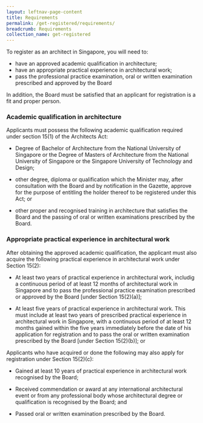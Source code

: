 ```yaml
---
layout: leftnav-page-content
title: Requirements
permalink: /get-registered/requirements/
breadcrumb: Requirements
collection_name: get-registered
---
```

To register as an architect in Singapore, you will need to:

* have an approved academic qualification in architecture; 
* have an appropriate practical experience in architectural work;
* pass the professional practice examination, oral or written examination prescribed and approved by the Board

In addition, the Board must be satisfied that an applicant for registration is a fit and proper person.

### **Academic qualification in architecture**

Applicants must possess the following academic qualification required under section 15(1) of the Architects Act:

* Degree of Bachelor of Architecture from the National University of Singapore or the Degree of Masters of Architecture from the National University of Singapore or the Singapore University of Technology and Design;

* other degree, diploma or qualification which the Minister may, after consultation with the Board and by notification in the Gazette, approve for the purpose of entitling the holder thereof to be registered under this Act; or

* other proper and recognised training in architecture that satisfies the Board and the passing of oral or written examinations prescribed by the Board.

### **Appropriate practical experience in architectural work**

After obtaining the approved academic qualification, the applicant must also acquire the following practical experience in architectural work under Section 15(2):

* At least two years of practical experience in architectural work, includig a continuous period of at least 12 months of architectural work in Singapore and to pass the professional practice examination prescribed or approved by the Board [under Section 15(2)(a)];

* At least five years of practical experience in architectural work. This must include at least two years of prescribed practical experience in architectural work in Singapore, with a continuous period of at least 12 months gained within the five years immediately before the date of his application for registration and to pass the oral or written examination prescribed by the Board [under Section 15(2)(b)]; or

Applicants who have acquired or done the following may also apply for registration under Section 15(2)(c):

* Gained at least 10 years of practical experience in architectural work recognised by the Board;

* Received commendation or award at any international architectural event or from any professional body whose architectural degree or qualification is recognised by the Board; and 

* Passed oral or written examination prescribed by the Board.
